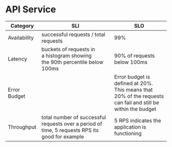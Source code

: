 # API Service

| Category     | SLI | SLO                                                                                                         |
|--------------|-----|-------------------------------------------------------------------------------------------------------------|
| Availability |  successful requests / total requests   | 99%                                                                                                         |
| Latency      |  buckets of requests in a histogram showing the 90th percentile below 100ms   | 90% of requests below 100ms                                                                                 |
| Error Budget |     | Error budget is defined at 20%. This means that 20% of the requests can fail and still be within the budget |
| Throughput   |  total number of successful requests over a period of time, 5 requests RPS its good for example| 5 RPS indicates the application is functioning                                                              |
